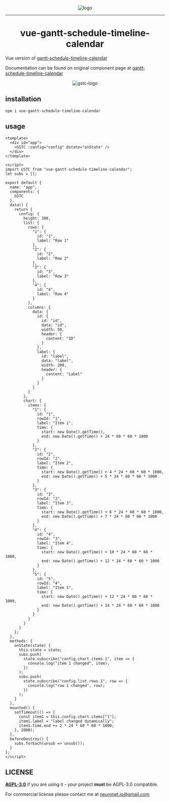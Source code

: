 <p align="center">
  <img src="https://neuronet.io/screenshots/gstc9-flat-bgw-300.png" alt="logo">
</p>
<hr />
<h1 align="center">vue-gantt-schedule-timeline-calendar</h1>

Vue version of [gantt-schedule-timeline-calendar](https://github.com/neuronetio/gantt-schedule-timeline-calendar)

Documentation can be found on original component page at [gantt-schedule-timeline-calendar](https://github.com/neuronetio/gantt-schedule-timeline-calendar)

<p align="center">
  <img src="https://neuronet.io/screenshots/appscrn.png?uniq=1" alt="gstc-logo">
</p>

## installation

`npm i vue-gantt-schedule-timeline-calendar`

## usage

```vue
<template>
  <div id="app">
    <GSTC :config="config" @state="onState" />
  </div>
</template>

<script>
import GSTC from "vue-gantt-schedule-timeline-calendar";
let subs = [];

export default {
  name: "app",
  components: {
    GSTC
  },
  data() {
    return {
      config: {
        height: 300,
        list: {
          rows: {
            "1": {
              id: "1",
              label: "Row 1"
            },
            "2": {
              id: "2",
              label: "Row 2"
            },
            "3": {
              id: "3",
              label: "Row 3"
            },
            "4": {
              id: "4",
              label: "Row 4"
            }
          },
          columns: {
            data: {
              id: {
                id: "id",
                data: "id",
                width: 50,
                header: {
                  content: "ID"
                }
              },
              label: {
                id: "label",
                data: "label",
                width: 200,
                header: {
                  content: "Label"
                }
              }
            }
          }
        },
        chart: {
          items: {
            "1": {
              id: "1",
              rowId: "1",
              label: "Item 1",
              time: {
                start: new Date().getTime(),
                end: new Date().getTime() + 24 * 60 * 60 * 1000
              }
            },
            "2": {
              id: "2",
              rowId: "2",
              label: "Item 2",
              time: {
                start: new Date().getTime() + 4 * 24 * 60 * 60 * 1000,
                end: new Date().getTime() + 5 * 24 * 60 * 60 * 1000
              }
            },
            "3": {
              id: "3",
              rowId: "2",
              label: "Item 3",
              time: {
                start: new Date().getTime() + 6 * 24 * 60 * 60 * 1000,
                end: new Date().getTime() + 7 * 24 * 60 * 60 * 1000
              }
            },
            "4": {
              id: "4",
              rowId: "3",
              label: "Item 4",
              time: {
                start: new Date().getTime() + 10 * 24 * 60 * 60 * 1000,
                end: new Date().getTime() + 12 * 24 * 60 * 60 * 1000
              }
            },
            "5": {
              id: "5",
              rowId: "4",
              label: "Item 5",
              time: {
                start: new Date().getTime() + 12 * 24 * 60 * 60 * 1000,
                end: new Date().getTime() + 14 * 24 * 60 * 60 * 1000
              }
            }
          }
        }
      }
    };
  },
  methods: {
    onState(state) {
      this.state = state;
      subs.push(
        state.subscribe("config.chart.items.1", item => {
          console.log("item 1 changed", item);
        })
      );
      subs.push(
        state.subscribe("config.list.rows.1", row => {
          console.log("row 1 changed", row);
        })
      );
    }
  },
  mounted() {
    setTimeout(() => {
      const item1 = this.config.chart.items["1"];
      item1.label = "label changed dynamically";
      item1.time.end += 2 * 24 * 60 * 60 * 1000;
    }, 2000);
  },
  beforeDestroy() {
    subs.forEach(unsub => unsub());
  }
};
</script>
```

## LICENSE

**[AGPL-3.0](https://github.com/neuronetio/gantt-schedule-timeline-calendar/blob/master/LICENSE)** if you are using it - your project **must** be AGPL-3.0 compatible.

For commercial license please contact me at neuronet.io@gmail.com
